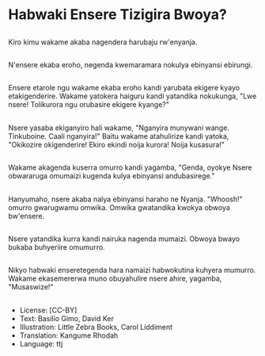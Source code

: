 # Habwaki Ensere Tizigira Bwoya?

##
Kiro kimu wakame akaba nagendera harubaju rw'enyanja.

##
N'ensere ekaba eroho,  negenda kwemaramara nokulya ebinyansi ebirungi.

##
Ensere etarole ngu wakame ekaba eroho kandi yarubata ekigere kyayo etakigenderire. Wakame yatokera haiguru kandi yatandika nokukunga,  "Lwe nsere! Tolikurora ngu orubasire ekigere kyange?"

##
Nsere yasaba ekiganyiro hali wakame,  "Nganyira munywani wange. Tinkuboine. Caali nganyira!" Baitu wakame atahulirize kandi yatoka,  "Okikozire okigenderire! Ekiro ekindi noija kurora! Noija kusasura!"

##
Wakame akagenda kuserra omurro kandi yagamba,  "Genda,  oyokye Nsere obwararuga omumaizi kugenda kulya ebinyansi andubasirege."

##
Hanyumaho,  nsere akaba nalya ebinyansi haraho ne Nyanja. "Whoosh!" omurro gwarugwamu omwika. Omwika gwatandika kwokya obwoya bw'ensere.

##
Nsere yatandika kurra kandi nairuka nagenda mumaizi. Obwoya bwayo bukaba buhyeriire omumurro.

##
Nikyo habwaki enseretegenda hara namaizi habwokutina kuhyera mumurro. Wakame ekasemererwa muno obuyahulire nsere ahire,  yagamba,  "Musaswize!"

##
* License: [CC-BY]
* Text: Basilio Gimo, David Ker
* Illustration: Little Zebra Books, Carol Liddiment
* Translation: Kangume Rhodah
* Language: ttj
